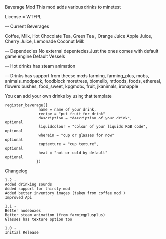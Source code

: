 Baverage Mod
This mod adds various drinks to minetest

License = WTFPL

-- Current Beverages

Coffee, Milk, Hot Chocolate
Tea, Green Tea , Orange Juice
Apple Juice, Cherry Juice, Lemonade
Coconut Milk

-- Dependecies
No external depentecies.Just the ones comes with default game engine
Default
Vessels

-- Hot drinks has steam animation



-- Drinks has support from theese mods
farming, farming_plus, mobs, animals_modpack, foodblock
moretrees, biomelib, mtfoods, foods, ethereal, flowers
bushes, food_sweet, kpgmobs, fruit, jkanimals, ironapple



You can add your own drinks by using that template

    register_beverage({
                   name = name of your drink,
                   recipe = "put fruit for drink"
                   description = "description of your drink",                 optional
                   liquidcolour = "colour of your liquids RGB code",          optional
                   wherein = "cup or glasses for now"                         optional
                   cuptexture = "cup texture",                                optional
                   heat = "hot or cold by default"                            optional
                  })

Changelog

    1.2 -
    Added drinking sounds
    Added support for thirsty mod
    Added better inventory images (taken from coffee mod )
    Improved Api

    1.1 -
    Better nodeboxes
    Better steam animation (from farmingplusplus)
    Glasses has texture option too
    
    1.0 -
    Initial Release
